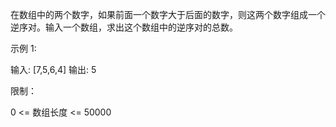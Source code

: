 在数组中的两个数字，如果前面一个数字大于后面的数字，则这两个数字组成一个逆序对。输入一个数组，求出这个数组中的逆序对的总数。


示例 1:

输入: [7,5,6,4]
输出: 5

限制：

0 <= 数组长度 <= 50000
